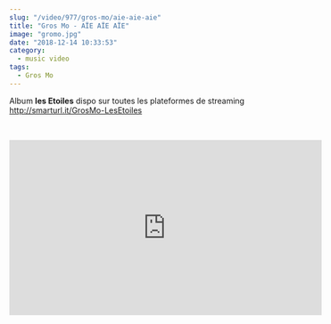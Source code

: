 ```yaml
--- 
slug: "/video/977/gros-mo/aie-aie-aie"
title: "Gros Mo - AÏE AÏE AÏE"
image: "gromo.jpg"
date: "2018-12-14 10:33:53"
category:
  - music video
tags:
  - Gros Mo
---
```

<p>Album <strong>les Etoiles</strong> dispo sur toutes les plateformes de streaming <a href="https://www.youtube.com/redirect?v=4z3S_v_eLDY&event=video_description&q=http%3A%2F%2Fsmarturl.it%2FGrosMo-LesEtoiles&redir_token=X-vOfI1-b_sduzNhM5I5SY285Q18MTU0NDg2NTU0NkAxNTQ0Nzc5MTQ2">http://smarturl.it/GrosMo-LesEtoiles</a></p><br/><p><iframe width="560" height="315" src="https://www.youtube.com/embed/4z3S_v_eLDY" frameborder="0" allow="accelerometer; autoplay; encrypted-media; gyroscope; picture-in-picture" allowfullscreen></iframe></p>